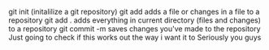 git init (initalilize a git repository)
git add <filename> adds a file or changes in a file to a repository
git add . adds everything in current directory (files and changes) to a repository
git commit -m <message> saves changes you've made to the repository 
Just going to check if this works out the way i want it to
Seriously you guys
